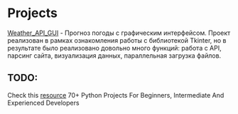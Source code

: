 # Projects

[Weather_API_GUI](https://github.com/devFF/FindJob/tree/main/Random_examples/Weather_API_GUI) - 
Прогноз погоды с графическим интерфейсом. Проект реализован в рамках ознакомления работы с библиотекой Tkinter, 
но в результате было реализовано довольно много функций: работа с API, парсинг сайта, визуализация данных, параллельная загрузка файлов.

## TODO:
Check this [resource](https://www.theinsaneapp.com/2021/06/list-of-python-projects-with-source-code-and-tutorials.html)
70+ Python Projects For Beginners, Intermediate And Experienced Developers
